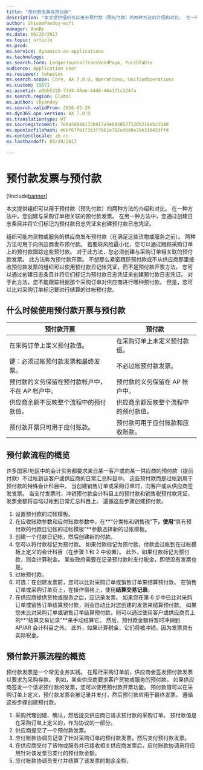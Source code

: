 ```yaml
---
title: "预付款发票与预付款"
description: "本文提供组织可以用于预付款（预先付款）的两种方法的介绍和对比。 在一种方法中，您创建与采购订单相关联的预付款发票。 在另一种方法中，您通过创建日志条目并将它们标记为预付款日志凭证来创建预付款日志凭证。"
author: ShivamPandey-msft
manager: AnnBe
ms.date: 06/20/2017
ms.topic: article
ms.prod: 
ms.service: dynamics-ax-applications
ms.technology: 
ms.search.form: LedgerJournalTransVendPaym, PurchTable
audience: Application User
ms.reviewer: twheeloc
ms.search.scope: Core, AX 7.0.0, Operations, UnifiedOperations
ms.custom: 15871
ms.assetid: a0bb5220-73d4-48ae-84d0-46a171c224fa
ms.search.region: Global
ms.author: shpandey
ms.search.validFrom: 2016-02-28
ms.dyn365.ops.version: AX 7.0.0
ms.translationtype: HT
ms.sourcegitcommit: 7e0a5d044133b917a3eb9386773205218e5c1b40
ms.openlocfilehash: e6bf67fb17363f7b61e782ed6d8e7b6310433ffd
ms.contentlocale: zh-cn
ms.lasthandoff: 09/29/2017

---
```


# <a name="prepayment-invoices-vs-prepayments"></a>预付款发票与预付款

[!include[banner](../includes/banner.md)]


本文提供组织可以用于预付款（预先付款）的两种方法的介绍和对比。 在一种方法中，您创建与采购订单相关联的预付款发票。 在另一种方法中，您通过创建日志条目并将它们标记为预付款日志凭证来创建预付款日志凭证。

组织可能向货物或服务的供应商发布预付款（在满足这些货物或服务之前）。 两种方法可用于向供应商发布预付款。 若要将风险最小化，您可以通过跟踪采购订单上的预付款跟踪这些预付款。 对于此方法，您必须创建与采购订单相关联的预付款发票。 此方法称为预付款开票。 不想那么紧密跟踪预付款或不从供应商那里接收预付款发票的组织可以使用预付款日记帐凭证，而不是预付款开票方法。 您可以通过创建日志条目并将它们标记为预付款日志凭证来创建预付款日志凭证。 对于此方法，您不能跟踪根据那个采购订单对供应商进行哪种预付款。 但是，您可以比对采购订单标记要进行结算的过帐预付款。

## <a name="when-to-use-prepayment-invoicing-vs-prepayments"></a>什么时候使用预付款开票与预付款
| 预付款开票                                                                | 预付款                                                              |
|-------------------------------------------------------------------------------------|--------------------------------------------------------------------------|
| 在采购订单上定义预付款值。                                    | 在采购订单上未定义预付款值。                    |
| 键：必须过帐预付款发票和最终发票。                       | 不必过帐预付款发票。                                    |
| 预付款的义务保留在预付款帐户中，不在 AP 帐户中。 | 预付款的义务保留在 AP 帐户中。                  |
| 供应商余额不反映整个流程中的预付款值。     | 供应商余额反映整个流程中的预付款值。 |
| 预付款开票只可用于应付账款。                         | 预付款可用于应付账款和应收账款。    |

## <a name="overview-of-the-prepayment-process"></a>预付款流程的概览
许多国家/地区中的会计实务都要求来自某一客户或向某一供应商的预付款（提前付款）不过帐到该客户或供应商的日常汇总科目中。 这些预付款而是过帐到用于预付款的特殊会计科目中。 当创建销售订单或采购订单时，向客户或从供应商签发发票。 当支付发票时，冲销预付款会计科目上的预付款和销售税预付款凭证，发票金额将自动过帐到日常汇总科目上。 遵循这些步骤创建预付款。

1.  设置预付款的过帐模板。
2.  在应收账款参数和应付账款参数中，在**“分类帐和销售税”**下，使用**“具有预付款的付款日记帐的过帐模板”**参数选择新的过帐模板。
3.  创建一个付款日记帐，然后创建新的付款。
4.  您可以将付款标记为预付款。 如果付款标记为预付款，付款会过帐到在过帐模板上定义的会计科目（在步骤 1 和 2 中设置）。 此外，如果付款标记为预付款，则会计算税金。 某些政府需要在记录预付款时支付税金，即使没有发票也是。
5.  过帐预付款。
6.  可选：在创建发票前，您可以比对采购订单或销售订单来结算预付款。 在销售订单或采购订单页上，在操作窗格上，使用**结算交易记录**。
7.  在供应商提供货物或服务之后，应记录发票。 如果您在第 6 步中已比对采购订单或销售订单结算预付款，则会自动比对您创建的发票来结算预付款。 如果您未比对采购订单或销售订单结算预付款，则可以通过使用客户或供应商页上的**“结算交易记录”**来手动结算它。 然后，预付款金额将暂时冲销到 AP/AR 会计科目之外。 此外，如果计算税金，它们将被冲销，因为发票具有实际税金。

## <a name="overview-of-the-prepayment-invoicing-process"></a>预付款开票流程的概览
预付款发票是一个常见业务实践。 在履行采购订单前，供应商会签发预付款发票以要求为采购存款。 例如，某些供应商要求客户货物或服务的预付款。 如果供应商签发一个请求预付款的发票，您可以使用预付款开票功能。 预付款值可以在采购订单上定义，预付款发票会被记录并支付，然后预付款应用于最终发票。 遵循这些步骤创建预付款。

1.  采购代理创建、确认，然后提交供应商已请求预付款的采购订单。 预付款值是在采购订单上定义的，作为协议的一部分。
2.  供应商提交了一个预付款发票。
3.  应付账款协调员记录了针对采购订单的预付款发票，然后支付预付款发票。
4.  在供应商交付了货物或服务并已接收相关供应商发票后，应付账款协调员将应用针对该发票已支付的预付款金额。
5.  应付账款协调员支付并结算了该发票的剩余金额。





